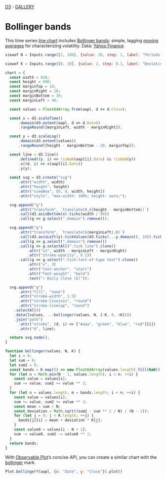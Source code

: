 <div style="color: grey; font: 13px/25.5px var(--sans-serif); text-transform: uppercase;"><h1 style="display: none;">Bollinger bands</h1><a href="https://d3js.org/">D3</a> › <a href="/@d3/gallery">Gallery</a></div>

# Bollinger bands

This time series [line chart](/@d3/line-chart/2) includes [Bollinger bands](https://en.wikipedia.org/wiki/Bollinger_Bands): simple, lagging [moving averages](https://en.wikipedia.org/wiki/Moving_average) for characterizing volatility. Data: [Yahoo Finance](https://finance.yahoo.com/lookup)

```js
viewof N = Inputs.range([2, 100], {value: 20, step: 1, label: "Periods (N)"})
```

```js
viewof K = Inputs.range([0, 10], {value: 2, step: 0.1, label: "Deviations (K)"})
```

```js echo
chart = {
  const width = 928;
  const height = 600;
  const marginTop = 10;
  const marginRight = 20;
  const marginBottom = 30;
  const marginLeft = 40;

  const values = Float64Array.from(aapl, d => d.Close);

  const x = d3.scaleTime()
      .domain(d3.extent(aapl, d => d.Date))
      .rangeRound([marginLeft, width - marginRight]);

  const y = d3.scaleLog()
      .domain(d3.extent(values))
      .rangeRound([height - marginBottom - 20, marginTop]);

  const line = d3.line()
      .defined((y, i) => !isNaN(aapl[i].Date) && !isNaN(y))
      .x((d, i) => x(aapl[i].Date))
      .y(y);
  
  const svg = d3.create("svg")
      .attr("width", width)
      .attr("height", height)
      .attr("viewBox", [0, 0, width, height])
      .attr("style", "max-width: 100%; height: auto;");

  svg.append("g")
      .attr("transform", `translate(0,${height - marginBottom})`)
      .call(d3.axisBottom(x).ticks(width / 80))
      .call(g => g.select(".domain").remove());

  svg.append("g")
      .attr("transform", `translate(${marginLeft},0)`)
      .call(d3.axisLeft(y).tickValues(d3.ticks(...y.domain(), 10)).tickFormat(d => d))
      .call(g => g.select(".domain").remove())
      .call(g => g.selectAll(".tick line").clone()
          .attr("x2", width - marginLeft - marginRight)
          .attr("stroke-opacity", 0.1))
      .call(g => g.select(".tick:last-of-type text").clone()
          .attr("x", 3)
          .attr("text-anchor", "start")
          .attr("font-weight", "bold")
          .text("↑ Daily close ($)"));

  svg.append("g")
      .attr("fill", "none")
      .attr("stroke-width", 1.5)
      .attr("stroke-linejoin", "round")
      .attr("stroke-linecap", "round")
    .selectAll()
    .data([values, ...bollinger(values, N, [-K, 0, +K])])
    .join("path")
      .attr("stroke", (d, i) => ["#aaa", "green", "blue", "red"][i])
      .attr("d", line);

  return svg.node();
}
```

```js echo
function bollinger(values, N, K) {
  let i = 0;
  let sum = 0;
  let sum2 = 0;
  const bands = K.map(() => new Float64Array(values.length).fill(NaN));
  for (let n = Math.min(N - 1, values.length); i < n; ++i) {
    const value = values[i];
    sum += value, sum2 += value ** 2;
  }
  for (let n = values.length, m = bands.length; i < n; ++i) {
    const value = values[i];
    sum += value, sum2 += value ** 2;
    const mean = sum / N;
    const deviation = Math.sqrt((sum2 - sum ** 2 / N) / (N - 1));
    for (let j = 0; j < K.length; ++j) {
      bands[j][i] = mean + deviation * K[j];
    }
    const value0 = values[i - N + 1];
    sum -= value0, sum2 -= value0 ** 2;
  }
  return bands;
}
```

With [Observable Plot](https://observablehq.com/plot)’s concise API, you can create a similar chart with the [bollinger](/plot/marks/bollinger) mark.

```js echo
Plot.bollingerY(aapl, {x: "Date", y: "Close"}).plot()
```
